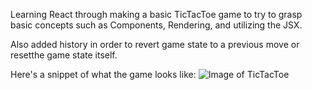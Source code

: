 Learning React through making a basic TicTacToe game to try to grasp basic concepts such as Components, Rendering, and utilizing the JSX.

Also added history in order to revert game state to a previous move or resetthe game state itself. 

Here's a snippet of what the game looks like:
![Image of TicTacToe]()

